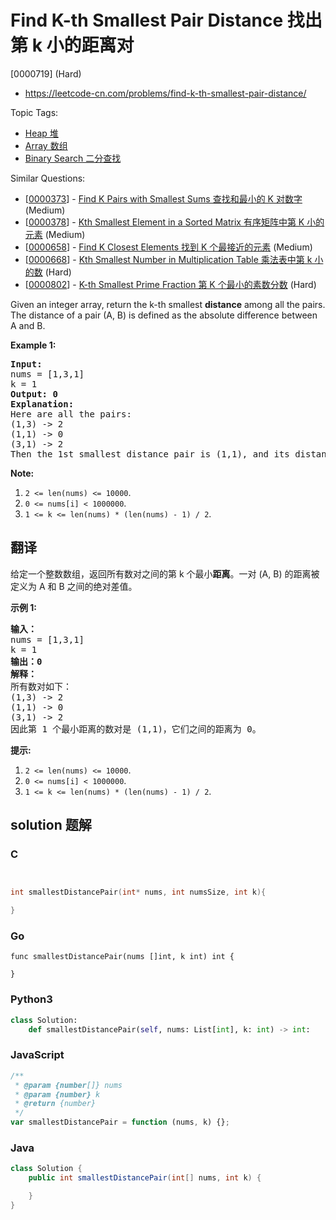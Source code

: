 # Find K-th Smallest Pair Distance 找出第 k 小的距离对

[0000719] (Hard)

- https://leetcode-cn.com/problems/find-k-th-smallest-pair-distance/

Topic Tags:

- [Heap 堆](https://leetcode-cn.com/tag/heap/)
- [Array 数组](https://leetcode-cn.com/tag/array/)
- [Binary Search 二分查找](https://leetcode-cn.com/tag/binary-search/)

Similar Questions:

- [[0000373](https://leetcode-cn.com/problems/find-k-pairs-with-smallest-sums/)] - [Find K Pairs with Smallest Sums 查找和最小的 K 对数字](./0000373.find-k-pairs-with-smallest-sums.md) (Medium)
- [[0000378](https://leetcode-cn.com/problems/kth-smallest-element-in-a-sorted-matrix/)] - [Kth Smallest Element in a Sorted Matrix 有序矩阵中第 K 小的元素](./0000378.kth-smallest-element-in-a-sorted-matrix.md) (Medium)
- [[0000658](https://leetcode-cn.com/problems/find-k-closest-elements/)] - [Find K Closest Elements 找到 K 个最接近的元素](./0000658.find-k-closest-elements.md) (Medium)
- [[0000668](https://leetcode-cn.com/problems/kth-smallest-number-in-multiplication-table/)] - [Kth Smallest Number in Multiplication Table 乘法表中第 k 小的数](./0000668.kth-smallest-number-in-multiplication-table.md) (Hard)
- [[0000802](https://leetcode-cn.com/problems/k-th-smallest-prime-fraction/)] - [K-th Smallest Prime Fraction 第 K 个最小的素数分数](./0000802.k-th-smallest-prime-fraction.md) (Hard)

Given an integer array, return the k-th smallest **distance** among all the pairs. The distance of a pair (A, B) is defined as the absolute difference between A and B.

**Example 1:**

<pre><b>Input:</b>
nums = [1,3,1]
k = 1
<b>Output: 0</b> 
<b>Explanation:</b>
Here are all the pairs:
(1,3) -&gt; 2
(1,1) -&gt; 0
(3,1) -&gt; 2
Then the 1st smallest distance pair is (1,1), and its distance is 0.
</pre>

**Note:**

1.  `2 <= len(nums) <= 10000`.
2.  `0 <= nums[i] < 1000000`.
3.  `1 <= k <= len(nums) * (len(nums) - 1) / 2`.

## 翻译

给定一个整数数组，返回所有数对之间的第 k 个最小**距离**。一对 (A, B) 的距离被定义为 A 和 B 之间的绝对差值。

**示例 1:**

<pre><strong>输入：</strong>
nums = [1,3,1]
k = 1
<strong>输出：0</strong> 
<strong>解释：</strong>
所有数对如下：
(1,3) -&gt; 2
(1,1) -&gt; 0
(3,1) -&gt; 2
因此第 1 个最小距离的数对是 (1,1)，它们之间的距离为 0。
</pre>

**提示:**

1.  `2 <= len(nums) <= 10000`.
2.  `0 <= nums[i] < 1000000`.
3.  `1 <= k <= len(nums) * (len(nums) - 1) / 2`.

## solution 题解

### C

```c


int smallestDistancePair(int* nums, int numsSize, int k){

}


```

### Go

```golang
func smallestDistancePair(nums []int, k int) int {

}
```

### Python3

```python
class Solution:
    def smallestDistancePair(self, nums: List[int], k: int) -> int:

```

### JavaScript

```javascript
/**
 * @param {number[]} nums
 * @param {number} k
 * @return {number}
 */
var smallestDistancePair = function (nums, k) {};
```

### Java

```java
class Solution {
    public int smallestDistancePair(int[] nums, int k) {

    }
}
```
